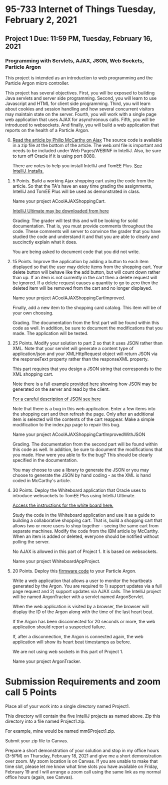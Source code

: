 # 95-733 Internet of Things Tuesday, February 2, 2021

## Project 1  Due: 11:59 PM, Tuesday, February 16, 2021


### Programming with Servlets, AJAX, JSON, Web Sockets, Particle Argon


This project is intended as an introduction to web programming
and the Particle Argon micro controller.


This project has several objectives. First, you will be exposed
to building Java servlets and server side programming. Second,
you will learn to use Javascript and HTML for client side
programming. Third, you will learn about cookies and
session handling and how several concurrent visitors may maintain
state on the server. Fourth, you will work with a single page
web application that uses AJAX for asynchronous calls. Fifth,
you will be introduced to websockets. And finally, you will build
a web application that reports on the health of a Particle Argon.

0) [Read the article by Philip McCarthy on Ajax](http://www.ibm.com/developerworks/library/j-ajax1/)
   The source code is available in a zip file at the bottom
   of the article. The web.xml file is important and needs
   to be included under Web Pages/WEBINF in IntelliJ. Also,
   be sure to turn off Oracle if it is using port 8080.

   There are notes to help you install IntelliJ and TomEE Plus. [See IntelliJ_Installs.](https://www.andrew.cmu.edu/user/mm6/95-733/IntelliJ_Installs.pdf)

1) 5 Points. Build a working Ajax shopping cart using the code from the article.
   So that the TA's have an easy time grading the assignments, IntelliJ
   and TomEE Plus will be used as demonstrated in class.

   Name your project ACoolAJAXShoppingCart.

   [IntelliJ Ultimate may be downloaded from here](https://www.jetbrains.com/idea/)

   Grading: The grader will test this and will be looking for solid documentation.
   That is, you must provide comments throughout the code. These comments will
   server to convince the grader that you have studied the code and understand
   it and that you are able to clearly and succinctly explain what it does.

   You are being asked to document code that you did not write.

2) 15 Points. Improve the application by adding a button to each item
   displayed so that the user may delete items from the shopping
   cart. Your delete button will behave like the add button, but
   will count down rather than up. If an item is not currently in
   the cart then a delete request will be ignored. If a delete
   request causes a quantity to go to zero then the
   deleted item will be removed from the cart and no longer
   displayed.

   Name your project ACoolAJAXShoppingCartImproved.

   Finally, add a new item to the shopping card catalog. This item will
   be of your own choosing.

   Grading. The documentation from the first part will be found
   within this code as well. In addition, be sure to document the
   modifications that you made. The application will be tested.

3) 25 Points. Modify your solution to part 2 so that it uses
   JSON rather than XML. Note that your servlet will generate a
   content type of application/json and your XMLHttpRequest
   object will return JSON via the responseText property
   rather than the responseXML property.

   This part requires that you design a JSON string that
   corresponds to the XML shopping cart.

   Note there is a full example [provided here](JSONHelloWorld.md) showing how JSON may be generated on the server and read by the client.

   [For a careful description of JSON see here](http://www.json.org/)

   Note that there is a bug in this web application. Enter a few
   items into the shopping cart and then refresh the page. Only after
   an additional item is selected will the contents of the cart reappear.
   Make a simple modification to the index.jsp page to repair this
   bug.

   Name your project ACoolAJAXShoppingCartImprovedWithJSON

   Grading. The documentation from the second part will be found
   within this code as well. In addition, be sure to document the
   modifications that you made. How were you able to fix the bug?
   This should be clearly specified in the documentation.

   You may choose to use a library to generate the JSON or you may
   choose to generate the JSON by hand coding - as the XML is hand
   coded in McCarthy's article.

4) 30 Points. Deploy the Whiteboard application that Oracle uses
   to introduce websockets to TomEE Plus using IntelliJ Ultimate.

   [Access the instructions for the white board here.](Whiteboard_Instructions.md)

   Study the code in the Whiteboard application and use it as a guide
   to building a collaborative shopping cart. That is, build a shopping
   cart that allows two or more users to shop together - seeing the same
   cart from separate machines. Modify the code from the IBM article by
   McCarthy. When an item is added or deleted, everyone should be notified
   without polling the server.

   No AJAX is allowed in this part of Project 1. It is based on websockets.

   Name your project WhiteboardAppProject.

5) 20 Points. Deploy this [firmware code](SimpleHTTPClient.md) to your Particle Argon.

   Write a web application that allows a user to monitor the heartbeats
   generated by the Argon. You are required to 1) support updates
   via a full page request and 2) support updates via AJAX calls.
   The IntelliJ project will be named ArgonTracker with a servlet
   named ArgonServlet.

   When the web application is visited by a browser, the browser will
   display the ID of the Argon along with the time of the last heart
   beat.

   If the Argon has been disconnected for 20 seconds or more, the
   web application should report a suspected failure.

   If, after a disconnection, the Argon is connected again, the web application
   will show its heart beat timestamps as before.

   We are not using web sockets in this part of Project 1.

   Name your project ArgonTracker.

Submission Requirements and zoom call 5 Points
==============================================

Place all of your work into a single directory named Project1.

This directory will contain the five IntelliJ projects as named above. Zip this directory into a file named <yourAndrewID>Project1.zip.

For example, mine would be named mm6Project1.zip.

Submit your zip file to Canvas.

Prepare a short demonstration of your solution and stop in my office hours (3-5PM) on Thursday, February 18, 2021 and give me a short demonstration over zoom. My zoom location is on Canvas. If you are unable to make that time slot, please let me know what time slots you have available on Friday, February 19 and I will arrange a zoom call using the same link as my normal office hours (again, see Canvas).
